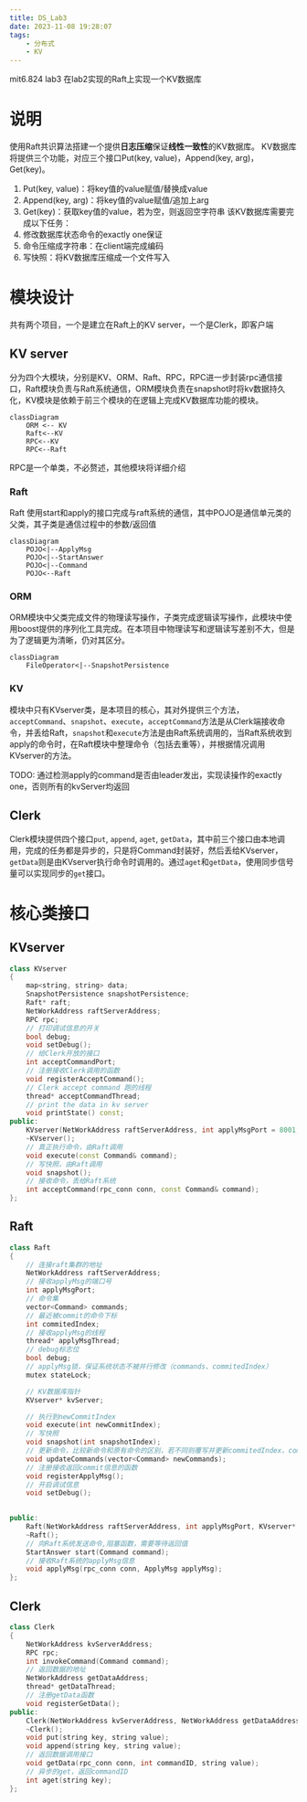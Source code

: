 ```yaml
---
title: DS_Lab3
date: 2023-11-08 19:28:07
tags:
    - 分布式
    - KV
---
```

mit6.824 lab3 在lab2实现的Raft上实现一个KV数据库

<!-- more -->
# 说明

使用Raft共识算法搭建一个提供**日志压缩**保证**线性一致性**的KV数据库。
KV数据库将提供三个功能，对应三个接口Put(key, value)，Append(key, arg)，Get(key)。
1. Put(key, value)：将key值的value赋值/替换成value
2. Append(key, arg)：将key值的value赋值/追加上arg
3. Get(key)：获取key值的value，若为空，则返回空字符串
该KV数据库需要完成以下任务：
1. 修改数据库状态命令的exactly one保证
2. 命令压缩成字符串：在client端完成编码
3. 写快照：将KV数据库压缩成一个文件写入
# 模块设计
共有两个项目，一个是建立在Raft上的KV server，一个是Clerk，即客户端
## KV server
分为四个大模块，分别是KV、ORM、Raft、RPC，RPC进一步封装rpc通信接口，Raft模块负责与Raft系统通信，ORM模块负责在snapshot时将kv数据持久化，KV模块是依赖于前三个模块的在逻辑上完成KV数据库功能的模块。
```mermaid
classDiagram
    ORM <-- KV
    Raft<--KV
    RPC<--KV
    RPC<--Raft
```
RPC是一个单类，不必赘述，其他模块将详细介绍
### Raft
Raft 使用start和apply的接口完成与raft系统的通信，其中POJO是通信单元类的父类，其子类是通信过程中的参数/返回值
```mermaid
classDiagram
    POJO<|--ApplyMsg
    POJO<|--StartAnswer
    POJO<|--Command
    POJO<--Raft
```
### ORM
ORM模块中父类完成文件的物理读写操作，子类完成逻辑读写操作，此模块中使用boost提供的序列化工具完成。在本项目中物理读写和逻辑读写差别不大，但是为了逻辑更为清晰，仍对其区分。
```mermaid
classDiagram
    FileOperator<|--SnapshotPersistence
```
### KV
模块中只有KVserver类，是本项目的核心，其对外提供三个方法，`acceptCommand`、`snapshot`、`execute`，`acceptCommand`方法是从Clerk端接收命令，并丢给Raft，`snapshot`和`execute`方法是由Raft系统调用的，当Raft系统收到apply的命令时，在Raft模块中整理命令（包括去重等），并根据情况调用KVserver的方法。

TODO:
通过检测apply的command是否由leader发出，实现读操作的exactly one，否则所有的kvServer均返回
## Clerk
Clerk模块提供四个接口`put`, `append`, `aget`, `getData`，其中前三个接口由本地调用，完成的任务都是异步的，只是将Command封装好，然后丢给KVserver，`getData`则是由KVserver执行命令时调用的。通过`aget`和`getData`，使用同步信号量可以实现同步的`get`接口。

# 核心类接口
## KVserver
```c++
class KVserver
{
	map<string, string> data;
	SnapshotPersistence snapshotPersistence;
	Raft* raft;
	NetWorkAddress raftServerAddress;
	RPC rpc;
	// 打印调试信息的开关
	bool debug;
	void setDebug();
	// 给Clerk开放的接口
	int acceptCommandPort;
	// 注册接收Clerk调用的函数
	void registerAcceptCommand();
	// Clerk accept command 跑的线程
	thread* acceptCommandThread;
	// print the data in kv server
	void printState() const;
public:
	KVserver(NetWorkAddress raftServerAddress, int applyMsgPort = 8001, int acceptCommandPort = 8011, string snapshotFilePath = "snapshot.data");
	~KVserver();
	// 真正执行命令，由Raft调用
	void execute(const Command& command);
	// 写快照，由Raft调用
	void snapshot();
	// 接收命令，丢给Raft系统
	int acceptCommand(rpc_conn conn, const Command& command);
};
```
## Raft
```c++
class Raft
{
	// 连接raft集群的地址
	NetWorkAddress raftServerAddress;
	// 接收applyMsg的端口号
	int applyMsgPort;
	// 命令集
	vector<Command> commands;
	// 最近被commit的命令下标
	int commitedIndex;
	// 接收applyMsg的线程
	thread* applyMsgThread;
	// debug标志位
	bool debug;
	// applyMsg锁，保证系统状态不被并行修改（commands、commitedIndex）
	mutex stateLock;

	// KV数据库指针
	KVserver* kvServer;

	// 执行到newCommitIndex
	void execute(int newCommitIndex);
	// 写快照
	void snapshot(int snapshotIndex);
	// 更新命令，比较新命令和原有命令的区别，若不同则覆写并更新commitedIndex，commitedIndex = min(commitedIndex, the first index is different from new commands)
	void updateCommands(vector<Command> newCommands);
	// 注册接收返回commit信息的函数
	void registerApplyMsg();
	// 开启调试信息
	void setDebug();

	
public:
	Raft(NetWorkAddress raftServerAddress, int applyMsgPort, KVserver* kvServer);
	~Raft();
	// 向Raft系统发送命令,阻塞函数，需要等待返回值
	StartAnswer start(Command command);
	// 接收Raft系统的applyMsg信息
	void applyMsg(rpc_conn conn, ApplyMsg applyMsg);
};
```
## Clerk
```c++
class Clerk
{
	NetWorkAddress kvServerAddress;
	RPC rpc;
	int invokeCommand(Command command);
	// 返回数据的地址
	NetWorkAddress getDataAddress;
	thread* getDataThread;
	// 注册getData函数
	void registerGetData();
public:
	Clerk(NetWorkAddress kvServerAddress, NetWorkAddress getDataAddress);
	~Clerk();
	void put(string key, string value);
	void append(string key, string value);
	// 返回数据调用接口
	void getData(rpc_conn conn, int commandID, string value);
	// 异步的get，返回commandID
	int aget(string key);
};
```

